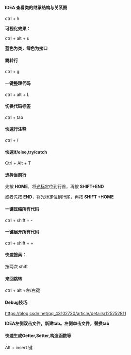 #### IDEA 查看类的继承结构与关系图

ctrl + h

**可视化效果：**

ctrl + alt + u 

**蓝色为类，绿色为接口**



#### 跳转行

ctrl + g

#### 一键整理代码

ctrl + alt + L



#### 切换代码标签

ctrl + tab



#### 快速行注释

ctrl + /



#### 快速if/else,try/catch

Ctrl + Alt + T        



#### **选择当前行**

先按 **HOME**，将[光标](https://so.csdn.net/so/search?q=光标&spm=1001.2101.3001.7020)定位到行首，再按 **SHIFT+END**

或者先按 **END**，将光标定位到行尾，再按 **SHIFT +HOME**



#### 一键压缩所有代码

ctrl + shift + -

#### 一键展开所有代码

ctrl + shift + +



#### 快速搜索：

按两次 shift



#### 来回跳转

ctrl + alt +左/右键



#### Debug技巧:

https://blog.csdn.net/qq_43102730/article/details/125252811



**IDEA左侧双击文件，新建tab。左侧单击文件，替换tab**



#### 快速生成Getter,Setter,构造函数等

Alt + insert 键

